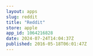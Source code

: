 ```yaml
---
layout: apps
slug: reddit
title: "Reddit"
store: apple
app_id: 1064216828
date: 2024-07-24T14:04:37Z
published: 2016-05-18T06:01:47Z
---
```

